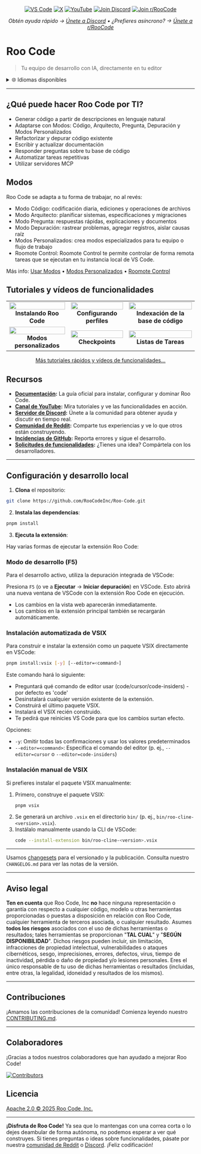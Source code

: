 <p align="center">
  <a href="https://marketplace.visualstudio.com/items?itemName=RooVeterinaryInc.roo-cline"><img src="https://img.shields.io/visual-studio-marketplace/v/RooVeterinaryInc.roo-cline.svg?label=VS%20Code&color=%23007ACC&style=flat&logo=visualstudiocode&logoColor=white" alt="VS Code"></a>
  <a href="https://x.com/roo_code"><img src="https://img.shields.io/badge/roo_code-000000?style=flat&logo=x&logoColor=white" alt="X"></a>
  <a href="https://youtube.com/@roocodeyt?feature=shared"><img src="https://img.shields.io/badge/YouTube-FF0000?style=flat&logo=youtube&logoColor=white" alt="YouTube"></a>
  <a href="https://discord.gg/roocode"><img src="https://img.shields.io/badge/Join%20Discord-5865F2?style=flat&logo=discord&logoColor=white" alt="Join Discord"></a>
  <a href="https://www.reddit.com/r/RooCode/"><img src="https://img.shields.io/badge/Join%20r%2FRooCode-FF4500?style=flat&logo=reddit&logoColor=white" alt="Join r/RooCode"></a>
</p>
<p align="center">
  <em>Obtén ayuda rápido → <a href="https://discord.gg/roocode">Únete a Discord</a> • ¿Prefieres asíncrono? → <a href="https://www.reddit.com/r/RooCode/">Únete a r/RooCode</a></em>
</p>

# Roo Code

> Tu equipo de desarrollo con IA, directamente en tu editor

<details>
  <summary>🌐 Idiomas disponibles</summary>

- [English](../../README.md)
- [Català](../ca/README.md)
- [Deutsch](../de/README.md)
- [Español](../es/README.md)
- [Français](../fr/README.md)
- [हिंदी](../hi/README.md)
- [Bahasa Indonesia](../id/README.md)
- [Italiano](../it/README.md)
- [日本語](../ja/README.md)
- [한국어](../ko/README.md)
- [Nederlands](../nl/README.md)
- [Polski](../pl/README.md)
- [Português (BR)](../pt-BR/README.md)
- [Русский](../ru/README.md)
- [Türkçe](../tr/README.md)
- [Tiếng Việt](../vi/README.md)
- [简体中文](../zh-CN/README.md)
- [繁體中文](../zh-TW/README.md)
- ...
      </details>

---

## ¿Qué puede hacer Roo Code por TI?

- Generar código a partir de descripciones en lenguaje natural
- Adaptarse con Modos: Código, Arquitecto, Pregunta, Depuración y Modos Personalizados
- Refactorizar y depurar código existente
- Escribir y actualizar documentación
- Responder preguntas sobre tu base de código
- Automatizar tareas repetitivas
- Utilizar servidores MCP

## Modos

Roo Code se adapta a tu forma de trabajar, no al revés:

- Modo Código: codificación diaria, ediciones y operaciones de archivos
- Modo Arquitecto: planificar sistemas, especificaciones y migraciones
- Modo Pregunta: respuestas rápidas, explicaciones y documentos
- Modo Depuración: rastrear problemas, agregar registros, aislar causas raíz
- Modos Personalizados: crea modos especializados para tu equipo o flujo de trabajo
- Roomote Control: Roomote Control te permite controlar de forma remota tareas que se ejecutan en tu instancia local de VS Code.

Más info: [Usar Modos](https://docs.roocode.com/basic-usage/using-modes) • [Modos Personalizados](https://docs.roocode.com/advanced-usage/custom-modes) • [Roomote Control](https://docs.roocode.com/roo-code-cloud/roomote-control)

## Tutoriales y vídeos de funcionalidades

<div align="center">

|                                                                                                                                                                            |                                                                                                                                                                             |                                                                                                                                                                                       |
| :------------------------------------------------------------------------------------------------------------------------------------------------------------------------: | :-------------------------------------------------------------------------------------------------------------------------------------------------------------------------: | :-----------------------------------------------------------------------------------------------------------------------------------------------------------------------------------: |
| <a href="https://www.youtube.com/watch?v=Mcq3r1EPZ-4"><img src="https://img.youtube.com/vi/Mcq3r1EPZ-4/maxresdefault.jpg" width="100%"></a><br><b>Instalando Roo Code</b>  | <a href="https://www.youtube.com/watch?v=eEJErgZBqLE"><img src="https://img.youtube.com/vi/eEJErgZBqLE/maxresdefault.jpg" width="100%"></a><br><b>Configurando perfiles</b> | <a href="https://www.youtube.com/watch?v=r1bpod1VWhg"><img src="https://img.youtube.com/vi/r1bpod1VWhg/maxresdefault.jpg" width="100%"></a><br><b>Indexación de la base de código</b> |
| <a href="https://www.youtube.com/watch?v=qgqceCuhlRA"><img src="https://img.youtube.com/vi/qgqceCuhlRA/maxresdefault.jpg" width="100%"></a><br><b>Modos personalizados</b> |      <a href="https://www.youtube.com/watch?v=Ho30nyY332E"><img src="https://img.youtube.com/vi/Ho30nyY332E/maxresdefault.jpg" width="100%"></a><br><b>Checkpoints</b>      |        <a href="https://www.youtube.com/watch?v=6h5vB9PpoPk"><img src="https://img.youtube.com/vi/6h5vB9PpoPk/maxresdefault.jpg" width="100%"></a><br><b>Listas de Tareas</b>         |

</div>
<p align="center">
<a href="https://docs.roocode.com/tutorial-videos">Más tutoriales rápidos y vídeos de funcionalidades...</a>
</p>

## Recursos

- **[Documentación](https://docs.roocode.com):** La guía oficial para instalar, configurar y dominar Roo Code.
- **[Canal de YouTube](https://youtube.com/@roocodeyt?feature=shared):** Mira tutoriales y ve las funcionalidades en acción.
- **[Servidor de Discord](https://discord.gg/roocode):** Únete a la comunidad para obtener ayuda y discutir en tiempo real.
- **[Comunidad de Reddit](https://www.reddit.com/r/RooCode):** Comparte tus experiencias y ve lo que otros están construyendo.
- **[Incidencias de GitHub](https://github.com/RooCodeInc/Roo-Code/issues):** Reporta errores y sigue el desarrollo.
- **[Solicitudes de funcionalidades](https://github.com/RooCodeInc/Roo-Code/discussions/categories/feature-requests?discussions_q=is%3Aopen+category%3A%22Feature+Requests%22+sort%3Atop):** ¿Tienes una idea? Compártela con los desarrolladores.

---

## Configuración y desarrollo local

1. **Clona** el repositorio:

```sh
git clone https://github.com/RooCodeInc/Roo-Code.git
```

2. **Instala las dependencias**:

```sh
pnpm install
```

3. **Ejecuta la extensión**:

Hay varias formas de ejecutar la extensión Roo Code:

### Modo de desarrollo (F5)

Para el desarrollo activo, utiliza la depuración integrada de VSCode:

Presiona `F5` (o ve a **Ejecutar** → **Iniciar depuración**) en VSCode. Esto abrirá una nueva ventana de VSCode con la extensión Roo Code en ejecución.

- Los cambios en la vista web aparecerán inmediatamente.
- Los cambios en la extensión principal también se recargarán automáticamente.

### Instalación automatizada de VSIX

Para construir e instalar la extensión como un paquete VSIX directamente en VSCode:

```sh
pnpm install:vsix [-y] [--editor=<command>]
```

Este comando hará lo siguiente:

- Preguntará qué comando de editor usar (code/cursor/code-insiders) - por defecto es 'code'
- Desinstalará cualquier versión existente de la extensión.
- Construirá el último paquete VSIX.
- Instalará el VSIX recién construido.
- Te pedirá que reinicies VS Code para que los cambios surtan efecto.

Opciones:

- `-y`: Omitir todas las confirmaciones y usar los valores predeterminados
- `--editor=<command>`: Especifica el comando del editor (p. ej., `--editor=cursor` o `--editor=code-insiders`)

### Instalación manual de VSIX

Si prefieres instalar el paquete VSIX manualmente:

1.  Primero, construye el paquete VSIX:
    ```sh
    pnpm vsix
    ```
2.  Se generará un archivo `.vsix` en el directorio `bin/` (p. ej., `bin/roo-cline-<version>.vsix`).
3.  Instálalo manualmente usando la CLI de VSCode:
    ```sh
    code --install-extension bin/roo-cline-<version>.vsix
    ```

---

Usamos [changesets](https://github.com/changesets/changesets) para el versionado y la publicación. Consulta nuestro `CHANGELOG.md` para ver las notas de la versión.

---

## Aviso legal

**Ten en cuenta** que Roo Code, Inc **no** hace ninguna representación o garantía con respecto a cualquier código, modelo u otras herramientas proporcionadas o puestas a disposición en relación con Roo Code, cualquier herramienta de terceros asociada, o cualquier resultado. Asumes **todos los riesgos** asociados con el uso de dichas herramientas o resultados; tales herramientas se proporcionan "**TAL CUAL**" y "**SEGÚN DISPONIBILIDAD**". Dichos riesgos pueden incluir, sin limitación, infracciones de propiedad intelectual, vulnerabilidades o ataques cibernéticos, sesgo, imprecisiones, errores, defectos, virus, tiempo de inactividad, pérdida o daño de propiedad y/o lesiones personales. Eres el único responsable de tu uso de dichas herramientas o resultados (incluidas, entre otras, la legalidad, idoneidad y resultados de los mismos).

---

## Contribuciones

¡Amamos las contribuciones de la comunidad! Comienza leyendo nuestro [CONTRIBUTING.md](CONTRIBUTING.md).

---

## Colaboradores

¡Gracias a todos nuestros colaboradores que han ayudado a mejorar Roo Code!

<!-- START CONTRIBUTORS SECTION - AUTO-GENERATED, DO NOT EDIT MANUALLY -->

[![Contributors](https://contrib.rocks/image?repo=RooCodeInc/roo-code&max=120&columns=12&cacheBust=0000000000)](https://github.com/RooCodeInc/roo-code/graphs/contributors)

<!-- END CONTRIBUTORS SECTION -->

## Licencia

[Apache 2.0 © 2025 Roo Code, Inc.](../../LICENSE)

---

**¡Disfruta de Roo Code!** Ya sea que lo mantengas con una correa corta o lo dejes deambular de forma autónoma, no podemos esperar a ver qué construyes. Si tienes preguntas o ideas sobre funcionalidades, pásate por nuestra [comunidad de Reddit](https://www.reddit.com/r/RooCode/) o [Discord](https://discord.gg/roocode). ¡Feliz codificación!
